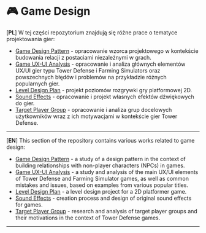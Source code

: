 # 🎮 Game Design
[**PL**]
W tej części repozytorium znajdują się różne prace o tematyce projektowania gier:

- [Game Design Pattern](Game%20Design%20Pattern.pdf) - opracowanie wzorca projektowego w kontekście budowania relacji z postaciami niezależnymi w grach.
- [Game UX-UI Analysis](Game%20UX-UI%20Analysis.pdf) - opracowanie i analiza głównych elementów UX/UI gier typu Tower Defense i Farming Simulators oraz powszechnych błędów i problemów na przykładzie różnych popularnych gier.
- [Level Design Plan](Level%20Design%20Plan.pdf) - projekt poziomów rozgrywki gry platformowej 2D.
- [Sound Effects](Sound%20Effects.pdf) - opracowanie i projekt własnych efektów dźwiękowych do gier.
- [Target Player Group](Target%20Player%20Group.pdf) - opracowanie i analiza grup docelowych użytkowników wraz z ich motywacjami w kontekście gier Tower Defense.

---

[**EN**]
This section of the repository contains various works related to game design:

- [Game Design Pattern](Game%20Design%20Pattern.pdf) - a study of a design pattern in the context of building relationships with non-player characters (NPCs) in games.
- [Game UX-UI Analysis](Game%20UX-UI%20Analysis.pdf) - a study and analysis of the main UX/UI elements of Tower Defense and Farming Simulator games, as well as common mistakes and issues, based on examples from various popular titles.
- [Level Design Plan](Level%20Design%20Plan.pdf) - a level design project for a 2D platformer game.
- [Sound Effects](Sound%20Effects.pdf) - creation process and design of original sound effects for games.
- [Target Player Group](Target%20Player%20Group.pdf) - research and analysis of target player groups and their motivations in the context of Tower Defense games.

---




